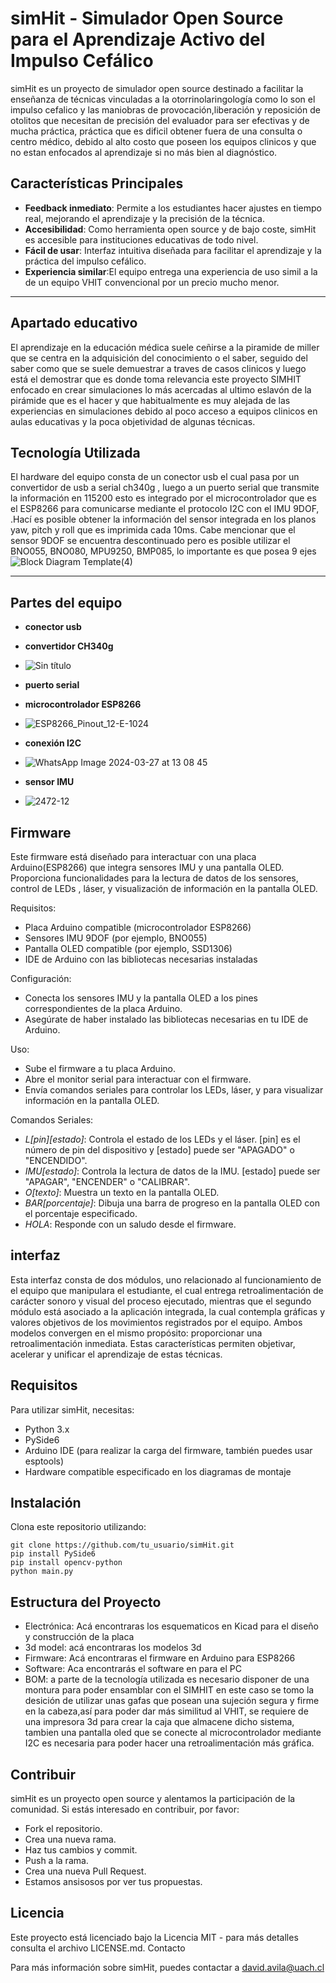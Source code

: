  # simHit - Simulador Open Source para el Aprendizaje Activo del Impulso Cefálico

simHit es un proyecto de simulador open source destinado a facilitar la enseñanza de técnicas vinculadas a la otorrinolaringología como lo son el impulso cefalico y las maniobras de provocación,liberación y reposición de otolitos que necesitan de precisión del evaluador para ser efectivas y de mucha práctica, práctica que es dificil obtener fuera de una consulta o centro médico, debido al alto costo que poseen los equipos clinicos y que no estan enfocados al aprendizaje si no más bien al diagnóstico. 

## Características Principales

- **Feedback inmediato**: Permite a los estudiantes hacer ajustes en tiempo real, mejorando el aprendizaje y la precisión de la técnica.
- **Accesibilidad**: Como herramienta open source y de bajo coste, simHit es accesible para instituciones educativas de todo nivel.
- **Fácil de usar**: Interfaz intuitiva diseñada para facilitar el aprendizaje y la práctica del impulso cefálico.
- **Experiencia similar**:El equipo entrega una experiencia de uso simil a la de un equipo VHIT convencional por un precio mucho menor.

***
## Apartado educativo

El aprendizaje en la educación médica suele ceñirse a la piramide de miller que se centra en la adquisición del conocimiento o el saber, seguido del saber como que se suele demuestrar a traves de casos clinicos y luego está el demostrar que es donde toma relevancia este proyecto SIMHIT enfocado en crear simulaciones lo más acercadas al ultimo eslavón de la pirámide que es el hacer y que habitualmente es muy alejada de las experiencias en simulaciones debido al poco acceso a equipos clinicos en aulas educativas y la poca objetividad de algunas técnicas.

## Tecnología Utilizada

El hardware del equipo consta de un conector usb el cual pasa por un convertidor de usb a serial ch340g , luego a un puerto serial que transmite la información en 115200 esto es integrado por el microcontrolador que es el ESP8266 para comunicarse mediante el protocolo I2C con el IMU 9DOF, .Hací es posible obtener la información del sensor integrada en los planos yaw, pitch y roll que es imprimida cada 10ms. Cabe mencionar que el sensor 9DOF se encuentra descontinuado pero es posible utilizar el  BNO055, BNO080, MPU9250, BMP085, lo importante es que posea 9 ejes
![Block Diagram Template(4)](https://github.com/grarmando/simHit/assets/163556012/3156e170-5c14-4dfe-b4f3-c39b8e41ca58)







  ***
## Partes del equipo
- **conector usb**
- **convertidor CH340g**
- ![Sin título](https://github.com/grarmando/simHit/assets/163556012/4b2f4bce-e92a-4a6b-a658-4a4ef70f2661)


- **puerto serial**
- **microcontrolador ESP8266**
- ![ESP8266_Pinout_12-E-1024](https://github.com/grarmando/simHit/assets/163556012/89c5a2a2-0fc7-42c6-9651-f76b07c95213)
- **conexión I2C**
- ![WhatsApp Image 2024-03-27 at 13 08 45](https://github.com/grarmando/simHit/assets/163556012/ee20c2c7-bb9d-4bf2-9f42-6480c185cc7c)

- **sensor IMU**
- ![2472-12](https://github.com/grarmando/simHit/assets/163556012/7faa55fc-8fe2-4ff8-978b-bbf3a5db4e96)


## Firmware

Este firmware está diseñado para interactuar con una placa Arduino(ESP8266) que integra sensores IMU y una pantalla OLED. Proporciona funcionalidades para la lectura de datos de los sensores, control de LEDs , láser, y visualización de información en la pantalla OLED.

 Requisitos:
- Placa Arduino compatible (microcontrolador ESP8266)
- Sensores IMU 9DOF (por ejemplo, BNO055)
- Pantalla OLED compatible (por ejemplo, SSD1306)
- IDE de Arduino con las bibliotecas necesarias instaladas

Configuración:
- Conecta los sensores IMU y la pantalla OLED a los pines correspondientes de la placa Arduino.
- Asegúrate de haber instalado las bibliotecas necesarias en tu IDE de Arduino.

Uso:
- Sube el firmware a tu placa Arduino.
- Abre el monitor serial para interactuar con el firmware.
- Envía comandos seriales para controlar los LEDs, láser, y para visualizar información en la pantalla OLED.

Comandos Seriales:
- *L[pin][estado]*: Controla el estado de los LEDs y el láser. [pin] es el número de pin del dispositivo y [estado] puede ser "APAGADO" o "ENCENDIDO".
- *IMU[estado]*: Controla la lectura de datos de la IMU. [estado] puede ser "APAGAR", "ENCENDER" o "CALIBRAR".
- *O[texto]*: Muestra un texto en la pantalla OLED.
- *BAR[porcentaje]*: Dibuja una barra de progreso en la pantalla OLED con el porcentaje especificado.
- *HOLA*: Responde con un saludo desde el firmware.



## interfaz

Esta interfaz consta de dos módulos, uno relacionado al funcionamiento de el equipo que manipulara el estudiante, el cual entrega retroalimentación de carácter sonoro y visual del  proceso ejecutado, mientras que el segundo módulo está asociado a la aplicación integrada, la cual contempla gráficas y valores objetivos de los movimientos registrados por el equipo. Ambos modelos convergen en el mismo propósito: proporcionar una retroalimentación inmediata. Estas características permiten objetivar, acelerar y unificar el aprendizaje de estas técnicas.

## Requisitos

Para utilizar simHit, necesitas:

- Python 3.x
- PySide6
- Arduino IDE (para realizar la carga del firmware, también puedes usar esptools)
- Hardware compatible especificado en los diagramas de montaje

## Instalación

Clona este repositorio utilizando:

```
git clone https://github.com/tu_usuario/simHit.git
pip install PySide6
pip install opencv-python
python main.py
```



## Estructura del Proyecto

- Electrónica: Acá encontraras los esquematicos en Kicad para el diseño y construcción de la placa 
- 3d model: acá encontraras los modelos 3d
- Firmware: Acá encontraras el firmware en Arduino para ESP8266
- Software: Aca encontrarás el software en para el PC
- BOM: a parte de la tecnología utilizada es necesario disponer de una montura para poder ensamblar con el SIMHIT en este caso se tomo la desición de utilizar unas gafas que posean una sujeción segura y firme en la cabeza,así para poder dar más similitud al VHIT, se requiere de una impresora 3d para crear la caja que almacene dicho sistema, tambien una pantalla oled que se conecte al microcontrolador mediante  I2C es necesaria para poder hacer una retroalimentación más gráfica.



## Contribuir

simHit es un proyecto open source y alentamos la participación de la comunidad. Si estás interesado en contribuir, por favor:

- Fork el repositorio.
- Crea una nueva rama.
- Haz tus cambios y commit.
- Push a la rama.
- Crea una nueva Pull Request.
- Estamos ansisosos por ver tus propuestas.

## Licencia

Este proyecto está licenciado bajo la Licencia MIT - para más detalles consulta el archivo LICENSE.md.
Contacto

Para más información sobre simHit, puedes contactar a david.avila@uach.cl
